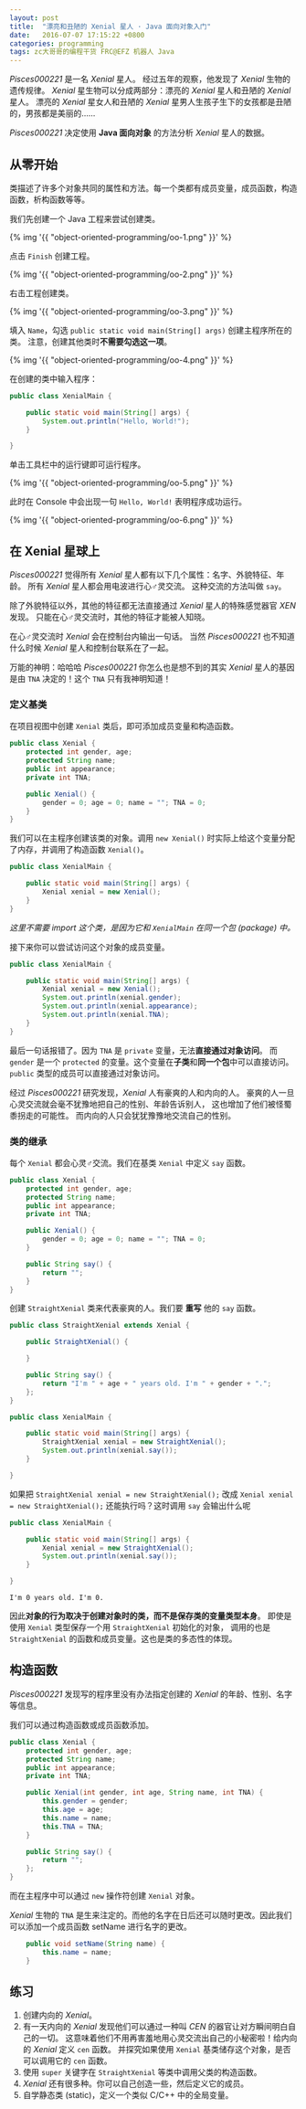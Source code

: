 ```yaml
---
layout: post
title:  "漂亮和丑陋的 Xenial 星人 · Java 面向对象入门"
date:   2016-07-07 17:15:22 +0800
categories: programming
tags: zc大哥哥的编程干货 FRC@EFZ 机器人 Java
---
```


*Pisces000221* 是一名 *Xenial* 星人。
经过五年的观察，他发现了 *Xenial* 生物的遗传规律。
*Xenial* 星生物可以分成两部分：漂亮的 *Xenial* 星人和丑陋的 *Xenial* 星人。
漂亮的 *Xenial* 星女人和丑陋的 *Xenial* 星男人生孩子生下的女孩都是丑陋的，男孩都是美丽的……

*Pisces000221* 决定使用 **Java 面向对象** 的方法分析 *Xenial* 星人的数据。

## 从零开始

类描述了许多个对象共同的属性和方法。每一个类都有成员变量，成员函数，构造函数，析构函数等等。

我们先创建一个 Java 工程来尝试创建类。

{% img '{{ "object-oriented-programming/oo-1.png" }}' %}

点击 `Finish` 创建工程。

{% img '{{ "object-oriented-programming/oo-2.png" }}' %}

右击工程创建类。

{% img '{{ "object-oriented-programming/oo-3.png" }}' %}

填入 `Name`，勾选 `public static void main(String[] args)` 创建主程序所在的类。
注意，创建其他类时**不需要勾选这一项**。

{% img '{{ "object-oriented-programming/oo-4.png" }}' %}

在创建的类中输入程序：

```java
public class XenialMain {

	public static void main(String[] args) {
		System.out.println("Hello, World!");
	}

}
```

单击工具栏中的运行键即可运行程序。

{% img '{{ "object-oriented-programming/oo-5.png" }}' %}

此时在 Console 中会出现一句 `Hello, World!` 表明程序成功运行。

{% img '{{ "object-oriented-programming/oo-6.png" }}' %}

## 在 Xenial 星球上

*Pisces000221* 觉得所有 *Xenial* 星人都有以下几个属性：名字、外貌特征、年龄。
所有 *Xenial* 星人都会用电波进行心♂灵交流。
这种交流的方法叫做 `say`。

除了外貌特征以外，其他的特征都无法直接通过 *Xenial* 星人的特殊感觉器官 *XEN* 发现。
只能在心♂灵交流时，其他的特征才能被人知晓。

在心♂灵交流时 *Xenial* 会在控制台内输出一句话。
当然 *Pisces000221* 也不知道什么时候 *Xenial* 星人和控制台联系在了一起。

万能的神明：哈哈哈 *Pisces000221* 你怎么也是想不到的其实 *Xenial* 星人的基因是由 `TNA` 决定的！这个 `TNA` 只有我神明知道！

### 定义基类

在项目视图中创建 `Xenial` 类后，即可添加成员变量和构造函数。

```java
public class Xenial {
	protected int gender, age;
	protected String name;
	public int appearance;
	private int TNA;

	public Xenial() {
		gender = 0; age = 0; name = ""; TNA = 0;
	}
}
```

我们可以在主程序创建该类的对象。调用 `new Xenial()` 时实际上给这个变量分配了内存，并调用了构造函数 `Xenial()`。

```java
public class XenialMain {

	public static void main(String[] args) {
		Xenial xenial = new Xenial();
	}
}
```

*这里不需要 import 这个类，是因为它和 `XenialMain` 在同一个包 (package) 中。*

接下来你可以尝试访问这个对象的成员变量。

```java
public class XenialMain {

	public static void main(String[] args) {
		Xenial xenial = new Xenial();
		System.out.println(xenial.gender);
		System.out.println(xenial.appearance);
		System.out.println(xenial.TNA);
	}
}
```

最后一句话报错了。因为 `TNA` 是 `private` 变量，无法**直接通过对象访问**。
而 `gender` 是一个 `protected` 的变量。这个变量在**子类**和**同一个包**中可以直接访问。
`public` 类型的成员可以直接通过对象访问。

经过 *Pisces000221* 研究发现，*Xenial* 人有豪爽的人和内向的人。
豪爽的人一旦心灵交流就会毫不犹豫地把自己的性别、年龄告诉别人，
这也增加了他们被怪蜀黍拐走的可能性。
而内向的人只会犹犹豫豫地交流自己的性别。

### 类的继承

每个 `Xenial` 都会心灵♂交流。我们在基类 `Xenial` 中定义 `say` 函数。

```java
public class Xenial {
	protected int gender, age;
	protected String name;
	public int appearance;
	private int TNA;

	public Xenial() {
		gender = 0; age = 0; name = ""; TNA = 0;
	}

	public String say() {
		return "";
	}
}
```

创建 `StraightXenial` 类来代表豪爽的人。我们要 **重写** 他的 `say` 函数。

```java
public class StraightXenial extends Xenial {

	public StraightXenial() {

	}

	public String say() {
		return "I'm " + age + " years old. I'm " + gender + ".";
	};
}
```

```java
public class XenialMain {

	public static void main(String[] args) {
		StraightXenial xenial = new StraightXenial();
		System.out.println(xenial.say());
	}

}
```

如果把 `StraightXenial xenial = new StraightXenial();` 改成 `Xenial xenial = new StraightXenial();` 还能执行吗？这时调用 `say` 会输出什么呢

```java
public class XenialMain {

	public static void main(String[] args) {
		Xenial xenial = new StraightXenial();
		System.out.println(xenial.say());
	}

}
```

```
I'm 0 years old. I'm 0.
```

因此**对象的行为取决于创建对象时的类，而不是保存类的变量类型本身**。
即使是使用 `Xenial` 类型保存一个用 `StraightXenial` 初始化的对象，
调用的也是 `StraightXenial` 的函数和成员变量。这也是类的多态性的体现。

## 构造函数

*Pisces000221* 发现写的程序里没有办法指定创建的 *Xenial* 的年龄、性别、名字等信息。

我们可以通过构造函数或成员函数添加。

```java
public class Xenial {
	protected int gender, age;
	protected String name;
	public int appearance;
	private int TNA;

	public Xenial(int gender, int age, String name, int TNA) {
		this.gender = gender;
		this.age = age;
		this.name = name;
		this.TNA = TNA;
	}

	public String say() {
		return "";
	};
}
```

而在主程序中可以通过 `new` 操作符创建 `Xenial` 对象。

*Xenial* 生物的 `TNA` 是生来注定的。而他的名字在日后还可以随时更改。因此我们可以添加一个成员函数 setName 进行名字的更改。

```java
	public void setName(String name) {
		this.name = name;
	}
```

## 练习

1. 创建内向的 *Xenial*。
2. 有一天内向的 *Xenial* 发现他们可以通过一种叫 *CEN* 的器官让对方瞬间明白自己的一切。
这意味着他们不用再害羞地用心灵交流出自己的小秘密啦！给内向的 *Xenial* 定义 `cen` 函数。
并探究如果使用 `Xenial` 基类储存这个对象，是否可以调用它的 `cen` 函数。
3. 使用 `super` 关键字在 `StraightXenial` 等类中调用父类的构造函数。
4. *Xenial* 还有很多种。你可以自己创造一些，然后定义它的成员。
5. 自学静态类 (static)，定义一个类似 C/C++ 中的全局变量。
